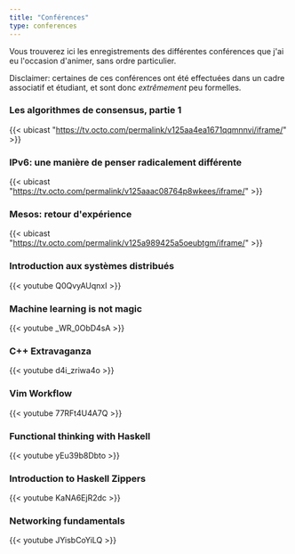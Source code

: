 ```yaml
---
title: "Conférences"
type: conferences
---
```


Vous trouverez ici les enregistrements des différentes conférences que j'ai eu l'occasion d'animer, sans ordre particulier.

Disclaimer: certaines de ces conférences ont été effectuées dans un cadre associatif et étudiant, et sont donc *extrêmement* peu formelles.

### Les algorithmes de consensus, partie 1

{{< ubicast "https://tv.octo.com/permalink/v125aa4ea1671qqmnnvi/iframe/" >}}

### IPv6: une manière de penser radicalement différente

{{< ubicast "https://tv.octo.com/permalink/v125aaac08764p8wkees/iframe/" >}}

### Mesos: retour d'expérience

{{< ubicast "https://tv.octo.com/permalink/v125a989425a5oeubtgm/iframe/" >}}

### Introduction aux systèmes distribués

{{< youtube Q0QvyAUqnxI >}}

### Machine learning is not magic

{{< youtube _WR_0ObD4sA >}}

### C++ Extravaganza

{{< youtube d4i_zriwa4o >}}

### Vim Workflow

{{< youtube 77RFt4U4A7Q >}}

### Functional thinking with Haskell

{{< youtube yEu39b8Dbto >}}

### Introduction to Haskell Zippers

{{< youtube KaNA6EjR2dc >}}

### Networking fundamentals

{{< youtube JYisbCoYiLQ >}}
